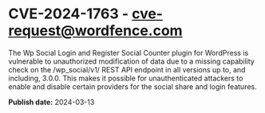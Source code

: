 # CVE-2024-1763 - cve-request@wordfence.com

The Wp Social Login and Register Social Counter plugin for WordPress is vulnerable to unauthorized modification of data due to a missing capability check on the /wp_social/v1/ REST API endpoint in all versions up to, and including, 3.0.0. This makes it possible for unauthenticated attackers to enable and disable certain providers for the social share and login features.

**Publish date:** 2024-03-13
